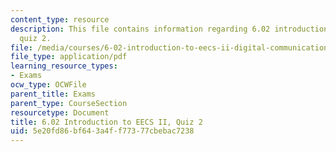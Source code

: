 ```yaml
---
content_type: resource
description: This file contains information regarding 6.02 introduction to EECS II,
  quiz 2.
file: /media/courses/6-02-introduction-to-eecs-ii-digital-communication-systems-fall-2012/5e20fd86bf643a4ff77377cbebac7238_MIT6_02F12_quiz2.pdf
file_type: application/pdf
learning_resource_types:
- Exams
ocw_type: OCWFile
parent_title: Exams
parent_type: CourseSection
resourcetype: Document
title: 6.02 Introduction to EECS II, Quiz 2
uid: 5e20fd86-bf64-3a4f-f773-77cbebac7238
---
```

